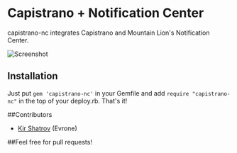 Capistrano + Notification Center
=========================

capistrano-nc integrates Capistrano and Mountain Lion's Notification Center.

![Screenshot](http://f.cl.ly/items/1k253H0o350m1F0L371j/Screen%20Shot%202012-09-29%20at%2012.57.34%20PM.png)

Installation
------------

Just put `gem 'capistrano-nc'` in your Gemfile and add `require "capistrano-nc"` in the top of your deploy.rb. That's it!

##Contributors

- [Kir Shatrov](https://github.com/kirs/) (Evrone)

##Feel free for pull requests!